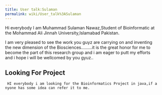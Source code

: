 ```yaml
---
title: User talk:Sulaman
permalink: wiki/User_talk%3ASulaman
---
```


Hi everybody I am Muhammad Sulaman Nawaz,Student of Bioinformatic at the
Mohammad Ali Jinnah University,Islamabad Pakistan.

I am very pleased to see the work you guyz are carrying on and inventing
the new dimension of the Biosciences.........it is the great honor for
me to become the part of this research group and i am eager to putt my
efforts and i hope i will be wellcomed by you gyuz..

Looking For Project
-------------------

` HI everybody i am looking for the Bioinformatics Project in java,if anyone has some idea can refer it to me.`
